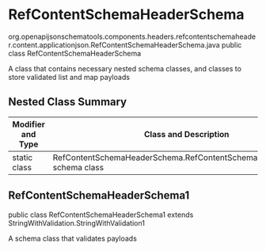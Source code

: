 # RefContentSchemaHeaderSchema
org.openapijsonschematools.components.headers.refcontentschemaheader.content.applicationjson.RefContentSchemaHeaderSchema.java
public class RefContentSchemaHeaderSchema

A class that contains necessary nested schema classes, and classes to store validated list and map payloads

## Nested Class Summary
| Modifier and Type | Class and Description |
| ----------------- | ---------------------- |
| static class | RefContentSchemaHeaderSchema.RefContentSchemaHeaderSchema1<br> schema class |

## RefContentSchemaHeaderSchema1
public class RefContentSchemaHeaderSchema1
extends StringWithValidation.StringWithValidation1

A schema class that validates payloads
